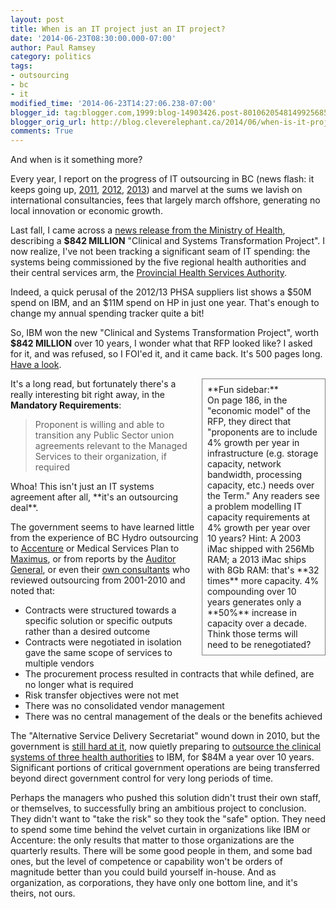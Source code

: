 ```yaml
---
layout: post
title: When is an IT project just an IT project?
date: '2014-06-23T08:30:00.000-07:00'
author: Paul Ramsey
category: politics
tags:
- outsourcing
- bc
- it
modified_time: '2014-06-23T14:27:06.238-07:00'
blogger_id: tag:blogger.com,1999:blog-14903426.post-8010620548149925685
blogger_orig_url: http://blog.cleverelephant.ca/2014/06/when-is-it-project-just-it-project.html
comments: True
---
```


And when is it something more?

Every year, I report on the progress of IT outsourcing in BC (news flash: it keeps going up, [2011](/2011/06/outsourcing-in-bc.html), [2012](/2012/07/bc-it-outsourcing-update.html), [2013](/2013/07/bc-it-outsourcing-201213.html)) and marvel at the sums we lavish on international consultancies, fees that largely march offshore, generating no local innovation or economic growth.

Last fall, I came across a [news release from the Ministry of Health](http://www.health.gov.bc.ca/library/publications/year/2013/capital-project-plan-clinical-systems-transformation.pdf), describing a **$842 MILLION** "Clinical and Systems Transformation Project". I now realize, I've not been tracking a significant seam of IT spending: the systems being commissioned by the five regional health authorities and their central services arm, the [Provincial Health Services Authority](https://www.phsa.ca). 

Indeed, a quick perusal of the 2012/13 PHSA suppliers list shows a $50M spend on IBM, and an $11M spend on HP in just one year. That's enough to change my annual spending tracker quite a bit!

So, IBM won the new "Clinical and Systems Transformation Project", worth **$842 MILLION** over 10 years, I wonder what that RFP looked like? I asked for it, and was refused, so I FOI'ed it, and it came back. It's 500 pages long. [Have a look](http://s3.cleverelephant.ca.s3.amazonaws.com/PHSA%200017-14%20All%20Records%20(Redline).pdf).

<div style='padding: 8px; margin-left: 5px; width: 180px; border: solid 1px grey; float: right;'>**Fun sidebar:**<br/>On page 186, in the "economic model" of the RFP, they direct that "proponents are to include 4% growth per year in infrastructure (e.g. storage capacity, network bandwidth, processing capacity, etc.) needs over the Term." Any readers see a problem modelling IT capacity requirements at 4% growth per year over 10 years? Hint: A 2003 iMac shipped with 256Mb RAM; a 2013 iMac ships with 8Gb RAM: that's **32 times** more capacity. 4% compounding over 10 years generates only a **50%** increase in capacity over a decade. Think those terms will need to be renegotiated?</div>

It's a long read, but fortunately there's a really interesting bit right away, in the **Mandatory Requirements**:

> Proponent is willing and able to transition any Public Sector union agreements relevant to the Managed Services to their organization, if required

 <p>Whoa! This isn't just an IT systems agreement after all, **it's an outsourcing deal**.

The government seems to have learned little from the experience of BC Hydro outsourcing to [Accenture](http://thetyee.ca/Opinion/2010/06/21/HydroContract/) or Medical Services Plan to [Maximus](http://www.huffingtonpost.ca/2013/02/28/outsourced-bc-msp-pharmacare-contracts_n_2783669.html), or from reports by the [Auditor General](http://www.bcauditor.com/pubs/2013/report11/health-benefits-operations-are-expected-benefits-being-a), or even their [own consultants](http://docs.openinfo.gov.bc.ca/D15989813A_Response_Package_CTZ-2012-00104.PDF) who reviewed outsourcing from 2001-2010 and noted that:

* Contracts were structured towards a specific solution or specific outputs rather than a desired outcome
* Contracts were negotiated in isolation gave the same scope of services to multiple vendors
* The procurement process resulted in contracts that while defined, are no longer what is required
* Risk transfer objectives were not met
* There was no consolidated vendor management
* There was no central management of the deals or the benefits achieved

The "Alternative Service Delivery Secretariat" wound down in 2010, but the government is [still hard at it](http://www.cio.gov.bc.ca/cio/strategic_partnerships/office/ASD_Summaries_Reports.page?/), now quietly preparing to [outsource the clinical systems of three health authorities](http://www.health.gov.bc.ca/library/publications/year/2013/capital-project-plan-clinical-systems-transformation.pdf) to IBM, for $84M a year over 10 years. Significant portions of critical government operations are being transferred beyond direct government control for very long periods of time.

Perhaps the managers who pushed this solution didn't trust their own staff, or themselves, to successfully bring an ambitious project to conclusion. They didn't want to "take the risk" so they took the "safe" option. They need to spend some time behind the velvet curtain in organizations like IBM or Accenture: the only results that matter to those organizations are the quarterly results. There will be some good people in them, and some bad ones, but the level of competence or capability won't be orders of magnitude better than you could build yourself in-house. And as organization, as corporations, they have only one bottom line, and it's theirs, not ours.